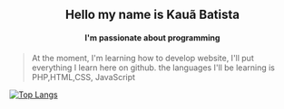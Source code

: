 <h2 align="center">Hello my name is Kauã Batista</h2>
<h4 align="center">I'm passionate about programming</h4>
<blockquote>
	At the moment, I'm learning how to develop website, I'll put everything I learn here on github. the languages I'll be learning is PHP,HTML,CSS, JavaScript
</blockquote>


[![Top Langs](https://github-readme-stats.vercel.app/api/top-langs/?username=Kojin01&layout=compact&theme=radical)](https://github.com/Kojin01/github-readme-stats)
